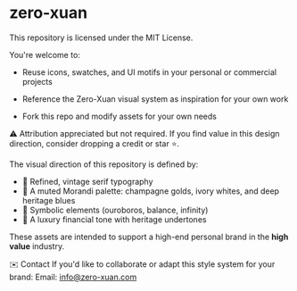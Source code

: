 # zero-xuan
This repository is licensed under the MIT License.

You're welcome to:

- Reuse icons, swatches, and UI motifs in your personal or commercial projects

- Reference the Zero-Xuan visual system as inspiration for your own work

- Fork this repo and modify assets for your own needs

⚠️ Attribution appreciated but not required. If you find value in this design direction, consider dropping a credit or star ⭐️.

The visual direction of this repository is defined by:

- 🧵 Refined, vintage serif typography
- 🎨 A muted Morandi palette: champagne golds, ivory whites, and deep heritage blues
- 🐍 Symbolic elements (ouroboros, balance, infinity)
- 💼 A luxury financial tone with heritage undertones

These assets are intended to support a high-end personal brand in the **high value** industry.

✉️ Contact
If you'd like to collaborate or adapt this style system for your brand:
Email: info@zero-xuan.com

